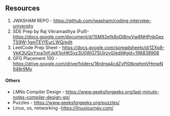 ## Resources

1. JWASHAM REPO - https://github.com/jwasham/coding-interview-university
2. SDE Prep by Raj Vikramaditya (Full)- https://docs.google.com/document/d/1SM92efk8oDl8nyVw8NHPnbGexTS9W-1gmTEYfEurLWQ/edit
3. LeetCode Prep Sheet - https://docs.google.com/spreadsheets/d/1ZXg8-VkK3UQxYxra7oYJeX1joHKSyz3U0WG7SUjrzy0/edit#gid=196839908
4. GFG Placement 100 - https://drive.google.com/drive/folders/16rdrga4cdZyPI0tknehmVHmwN948r9My

#### Others

- LMNs Compiler Design - https://www.geeksforgeeks.org/last-minute-notes-compiler-design-gq/
- Puzzles - https://www.geeksforgeeks.org/puzzles/
- Linux, os, networking -https://linuxjourney.com/
